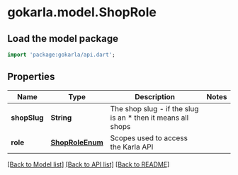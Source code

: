 # gokarla.model.ShopRole

## Load the model package
```dart
import 'package:gokarla/api.dart';
```

## Properties
Name | Type | Description | Notes
------------ | ------------- | ------------- | -------------
**shopSlug** | **String** | The shop slug - if the slug is an * then it means all shops | 
**role** | [**ShopRoleEnum**](ShopRoleEnum.md) | Scopes used to access the Karla API | 

[[Back to Model list]](../README.md#documentation-for-models) [[Back to API list]](../README.md#documentation-for-api-endpoints) [[Back to README]](../README.md)


